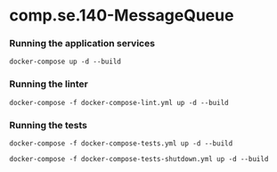 # comp.se.140-MessageQueue

### Running the application services
`docker-compose up -d --build`

### Running the linter
`docker-compose -f docker-compose-lint.yml up -d --build `

### Running the tests
`docker-compose -f docker-compose-tests.yml up -d --build`

`docker-compose -f docker-compose-tests-shutdown.yml up -d --build`